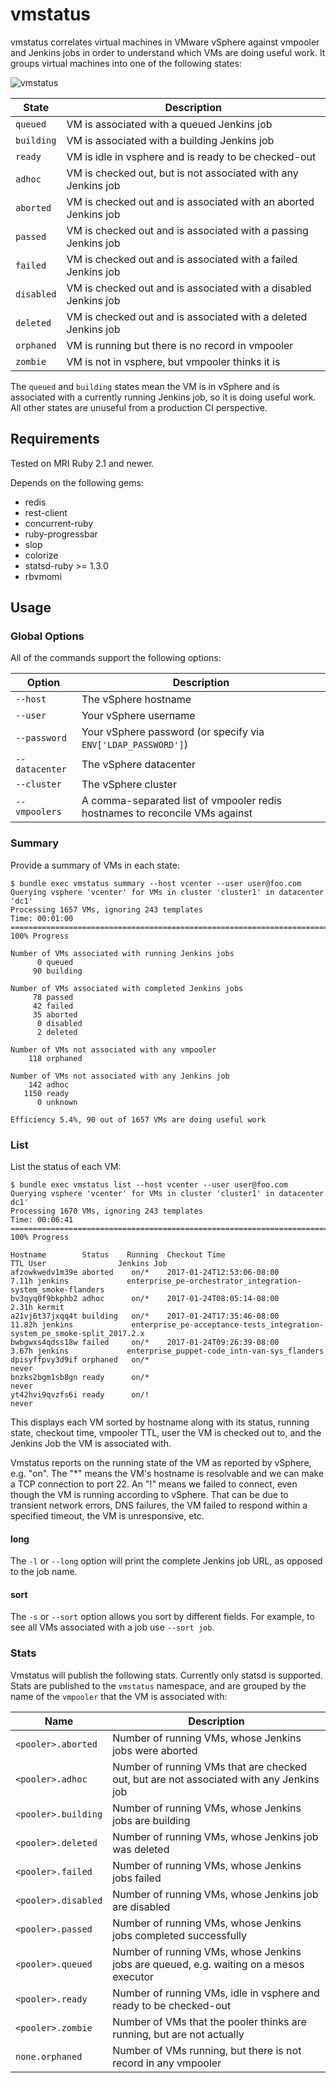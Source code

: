 # vmstatus

vmstatus correlates virtual machines in VMware vSphere against vmpooler and Jenkins jobs in order to understand which VMs are doing useful work. It groups virtual machines into one of the following states:

![vmstatus](./vmstatus.png)

| State | Description |
|--------|-------------|
| `queued` | VM is associated with a queued Jenkins job |
| `building` | VM is associated with a building Jenkins job |
| `ready` | VM is idle in vsphere and is ready to be checked-out |
| `adhoc` | VM is checked out, but is not associated with any Jenkins job |
| `aborted` | VM is checked out and is associated with an aborted Jenkins job |
| `passed` | VM is checked out and is associated with a passing Jenkins job |
| `failed` | VM is checked out and is associated with a failed Jenkins job |
| `disabled` | VM is checked out and is associated with a disabled Jenkins job |
| `deleted` | VM is checked out and is associated with a deleted Jenkins job |
| `orphaned` | VM is running but there is no record in vmpooler |
| `zombie` | VM is not in vsphere, but vmpooler thinks it is |

The `queued` and `building` states mean the VM is in vSphere and is associated with a currently running Jenkins job, so it is doing useful work. All other states are unuseful from a production CI perspective.

## Requirements

Tested on MRI Ruby 2.1 and newer.

Depends on the following gems:

* redis
* rest-client
* concurrent-ruby
* ruby-progressbar
* slop
* colorize
* statsd-ruby >= 1.3.0
* rbvmomi

## Usage

### Global Options

All of the commands support the following options:

| Option | Description |
|--------|-------------|
| `--host` | The vSphere hostname |
| `--user` | Your vSphere username |
| `--password` | Your vSphere password (or specify via `ENV['LDAP_PASSWORD']`) |
| `--datacenter` | The vSphere datacenter |
| `--cluster` | The vSphere cluster |
| `--vmpoolers` | A comma-separated list of vmpooler redis hostnames to reconcile VMs against |

### Summary

Provide a summary of VMs in each state:

```
$ bundle exec vmstatus summary --host vcenter --user user@foo.com
Querying vsphere 'vcenter' for VMs in cluster 'cluster1' in datacenter 'dc1'
Processing 1657 VMs, ignoring 243 templates
Time: 00:01:00 ====================================================================================== 100% Progress

Number of VMs associated with running Jenkins jobs
      0 queued
     90 building

Number of VMs associated with completed Jenkins jobs
     78 passed
     42 failed
     35 aborted
      0 disabled
      2 deleted

Number of VMs not associated with any vmpooler
    118 orphaned

Number of VMs not associated with any Jenkins job
    142 adhoc
   1150 ready
      0 unknown

Efficiency 5.4%, 90 out of 1657 VMs are doing useful work
```

### List

List the status of each VM:

```
$ bundle exec vmstatus list --host vcenter --user user@foo.com
Querying vsphere 'vcenter' for VMs in cluster 'cluster1' in datacenter dc1'
Processing 1670 VMs, ignoring 243 templates
Time: 00:06:41 ====================================================================================== 100% Progress

Hostname        Status    Running  Checkout Time                     TTL User                Jenkins Job
afzowkwedv1m39e aborted    on/*    2017-01-24T12:53:06-08:00       7.11h jenkins             enterprise_pe-orchestrator_integration-system_smoke-flanders
bv3qyq0f9bkphb2 adhoc      on/*    2017-01-24T08:05:14-08:00       2.31h kermit
a21vj6t37jxqq4t building   on/*    2017-01-24T17:35:46-08:00      11.82h jenkins             enterprise_pe-acceptance-tests_integration-system_pe_smoke-split_2017.2.x
bwbgwxs4qdss18w failed     on/*    2017-01-24T09:26:39-08:00       3.67h jenkins             enterprise_puppet-code_intn-van-sys_flanders
dpisyffpvy3d9if orphaned   on/*                                    never
bnzks2bgm1sb8gn ready      on/*                                    never
yt42hvi9qvzfs6i ready      on/!                                    never
```

This displays each VM sorted by hostname along with its status, running state, checkout time, vmpooler TTL, user the VM is checked out to, and the Jenkins Job the VM is associated with.

Vmstatus reports on the running state of the VM as reported by vSphere, e.g. "on". The "*" means the VM's hostname is resolvable and we can make a TCP connection to port 22. An "!" means we failed to connect, even though the VM is running according to vSphere. That can be due to transient network errors, DNS failures, the VM failed to respond within a specified timeout, the VM is unresponsive, etc.

#### long

The `-l` or `--long` option will print the complete Jenkins job URL, as opposed to the job name.

#### sort

The `-s` or `--sort` option allows you sort by different fields. For example, to see all VMs associated with a job use `--sort job`.

### Stats

Vmstatus will publish the following stats. Currently only statsd is supported. Stats are published to the `vmstatus` namespace, and are grouped by the name of the `vmpooler` that the VM is associated with:

| Name | Description|
|------|------------|
| `<pooler>.aborted` | Number of running VMs, whose Jenkins jobs were aborted |
| `<pooler>.adhoc`   | Number of running VMs that are checked out, but are not associated with any Jenkins job |
| `<pooler>.building` | Number of running VMs, whose Jenkins jobs are building |
| `<pooler>.deleted` | Number of running VMs, whose Jenkins job was deleted |
| `<pooler>.failed` | Number of running VMs, whose Jenkins jobs failed |
| `<pooler>.disabled` | Number of running VMs, whose Jenkins job are disabled |
| `<pooler>.passed` | Number of running VMs, whose Jenkins jobs completed successfully |
| `<pooler>.queued` | Number of running VMs, whose Jenkins jobs are queued, e.g. waiting on a mesos executor |
| `<pooler>.ready` | Number of running VMs, idle in vsphere and ready to be checked-out |
| `<pooler>.zombie` | Number of VMs that the pooler thinks are running, but are not actually |
| `none.orphaned` | Number of VMs running, but there is not record in any vmpooler |

